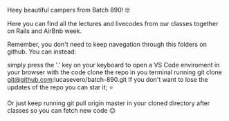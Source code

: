 Heey beautiful campers from Batch 890! 🤓

Here you can find all the lectures and livecodes from our classes together on Rails and AirBnb week.

Remember, you don't need to keep navegation through this folders on github. You can instead:

simply press the '.' key on your keyboard to open a VS Code enviroment in your browser with the code
clone the repo in you terminal running git clone git@github.com:lucasevero/batch-890.git
If you don't want to lose the updates of the repo you can star it; ⭐

Or just keep running git pull origin master in your cloned directory after classes so you can fetch new code 😉
